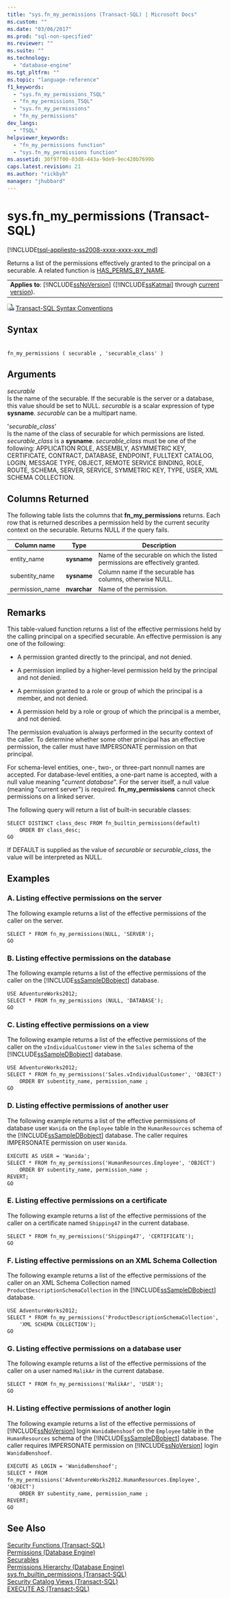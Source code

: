```yaml
---
title: "sys.fn_my_permissions (Transact-SQL) | Microsoft Docs"
ms.custom: ""
ms.date: "03/06/2017"
ms.prod: "sql-non-specified"
ms.reviewer: ""
ms.suite: ""
ms.technology: 
  - "database-engine"
ms.tgt_pltfrm: ""
ms.topic: "language-reference"
f1_keywords: 
  - "sys.fn_my_permissions_TSQL"
  - "fn_my_permissions_TSQL"
  - "sys.fn_my_permissions"
  - "fn_my_permissions"
dev_langs: 
  - "TSQL"
helpviewer_keywords: 
  - "fn_my_permissions function"
  - "sys.fn_my_permissions function"
ms.assetid: 30f97f00-03d8-443a-9de9-9ec420b7699b
caps.latest.revision: 21
ms.author: "rickbyh"
manager: "jhubbard"
---
```

# sys.fn_my_permissions (Transact-SQL)
[!INCLUDE[tsql-appliesto-ss2008-xxxx-xxxx-xxx_md](../../../a9retired/includes/tsql-appliesto-ss2008-xxxx-xxxx-xxx-md.md)]

  Returns a list of the permissions effectively granted to the principal on a securable. A related function is [HAS_PERMS_BY_NAME](../../../t-sql/functions/has-perms-by-name-transact-sql.md).  
  
||  
|-|  
|**Applies to**: [!INCLUDE[ssNoVersion](../../../a9notintoc/includes/ssnoversion-md.md)] ([!INCLUDE[ssKatmai](../../../a9notintoc/includes/sskatmai-md.md)] through [current version](http://go.microsoft.com/fwlink/p/?LinkId=299658)).|  
  
 ![Topic link icon](../../../a9notintoc/media/topic-link.gif "Topic link icon") [Transact-SQL Syntax Conventions](../../../t-sql/language-elements/transact-sql-syntax-conventions-transact-sql.md)  
  
## Syntax  
  
```  
  
fn_my_permissions ( securable , 'securable_class' )  
```  
  
## Arguments  
 *securable*  
 Is the name of the securable. If the securable is the server or a database, this value should be set to NULL. *securable* is a scalar expression of type **sysname**. *securable* can be a multipart name.  
  
 '*securable_class*'  
 Is the name of the class of securable for which permissions are listed. *securable_class* is a **sysname**. *securable_class* must be one of the following: APPLICATION ROLE, ASSEMBLY, ASYMMETRIC KEY, CERTIFICATE, CONTRACT, DATABASE, ENDPOINT, FULLTEXT CATALOG, LOGIN, MESSAGE TYPE, OBJECT, REMOTE SERVICE BINDING, ROLE, ROUTE, SCHEMA, SERVER, SERVICE, SYMMETRIC KEY, TYPE, USER, XML SCHEMA COLLECTION.  
  
## Columns Returned  
 The following table lists the columns that **fn_my_permissions** returns. Each row that is returned describes a permission held by the current security context on the securable. Returns NULL if the query fails.  
  
|Column name|Type|Description|  
|-----------------|----------|-----------------|  
|entity_name|**sysname**|Name of the securable on which the listed permissions are effectively granted.|  
|subentity_name|**sysname**|Column name if the securable has columns, otherwise NULL.|  
|permission_name|**nvarchar**|Name of the permission.|  
  
## Remarks  
 This table-valued function returns a list of the effective permissions held by the calling principal on a specified securable. An effective permission is any one of the following:  
  
-   A permission granted directly to the principal, and not denied.  
  
-   A permission implied by a higher-level permission held by the principal and not denied.  
  
-   A permission granted to a role or group of which the principal is a member, and not denied.  
  
-   A permission held by a role or group of which the principal is a member, and not denied.  
  
 The permission evaluation is always performed in the security context of the caller. To determine whether some other principal has an effective permission, the caller must have IMPERSONATE permission on that principal.  
  
 For schema-level entities, one-, two-, or three-part nonnull names are accepted. For database-level entities, a one-part name is accepted, with a null value meaning "*current database*". For the server itself, a null value (meaning "current server") is required. **fn_my_permissions** cannot check permissions on a linked server.  
  
 The following query will return a list of built-in securable classes:  
  
```  
SELECT DISTINCT class_desc FROM fn_builtin_permissions(default)  
    ORDER BY class_desc;  
GO  
```  
  
 If DEFAULT is supplied as the value of *securable* or *securable_class*, the value will be interpreted as NULL.  
  
## Examples  
  
### A. Listing effective permissions on the server  
 The following example returns a list of the effective permissions of the caller on the server.  
  
```  
SELECT * FROM fn_my_permissions(NULL, 'SERVER');  
GO  
```  
  
### B. Listing effective permissions on the database  
 The following example returns a list of the effective permissions of the caller on the [!INCLUDE[ssSampleDBobject](../../../a9retired/includes/sssampledbobject-md.md)] database.  
  
```  
USE AdventureWorks2012;  
SELECT * FROM fn_my_permissions (NULL, 'DATABASE');  
GO  
```  
  
### C. Listing effective permissions on a view  
 The following example returns a list of the effective permissions of the caller on the `vIndividualCustomer` view in the `Sales` schema of the [!INCLUDE[ssSampleDBobject](../../../a9retired/includes/sssampledbobject-md.md)] database.  
  
```  
USE AdventureWorks2012;  
SELECT * FROM fn_my_permissions('Sales.vIndividualCustomer', 'OBJECT')   
    ORDER BY subentity_name, permission_name ;   
GO   
```  
  
### D. Listing effective permissions of another user  
 The following example returns a list of the effective permissions of database user `Wanida` on the `Employee` table in the `HumanResources` schema of the [!INCLUDE[ssSampleDBobject](../../../a9retired/includes/sssampledbobject-md.md)] database. The caller requires IMPERSONATE permission on user `Wanida`.  
  
```  
EXECUTE AS USER = 'Wanida';  
SELECT * FROM fn_my_permissions('HumanResources.Employee', 'OBJECT')   
    ORDER BY subentity_name, permission_name ;    
REVERT;  
GO  
```  
  
### E. Listing effective permissions on a certificate  
 The following example returns a list of the effective permissions of the caller on a certificate named `Shipping47` in the current database.  
  
```  
SELECT * FROM fn_my_permissions('Shipping47', 'CERTIFICATE');  
GO  
```  
  
### F. Listing effective permissions on an XML Schema Collection  
 The following example returns a list of the effective permissions of the caller on an XML Schema Collection named `ProductDescriptionSchemaCollection` in the [!INCLUDE[ssSampleDBobject](../../../a9retired/includes/sssampledbobject-md.md)] database.  
  
```  
USE AdventureWorks2012;  
SELECT * FROM fn_my_permissions('ProductDescriptionSchemaCollection',  
    'XML SCHEMA COLLECTION');  
GO  
```  
  
### G. Listing effective permissions on a database user  
 The following example returns a list of the effective permissions of the caller on a user named `MalikAr` in the current database.  
  
```  
SELECT * FROM fn_my_permissions('MalikAr', 'USER');  
GO  
```  
  
### H. Listing effective permissions of another login  
 The following example returns a list of the effective permissions of [!INCLUDE[ssNoVersion](../../../a9notintoc/includes/ssnoversion-md.md)] login `WanidaBenshoof` on the `Employee` table in the `HumanResources` schema of the [!INCLUDE[ssSampleDBobject](../../../a9retired/includes/sssampledbobject-md.md)] database. The caller requires IMPERSONATE permission on [!INCLUDE[ssNoVersion](../../../a9notintoc/includes/ssnoversion-md.md)] login `WanidaBenshoof`.  
  
```  
EXECUTE AS LOGIN = 'WanidaBenshoof';  
SELECT * FROM fn_my_permissions('AdventureWorks2012.HumanResources.Employee', 'OBJECT')   
    ORDER BY subentity_name, permission_name ;    
REVERT;  
GO  
```  
  
## See Also  
 [Security Functions &#40;Transact-SQL&#41;](../../../t-sql/functions/security-functions-transact-sql.md)   
 [Permissions &#40;Database Engine&#41;](../../../relational-databases/security/permissions-database-engine.md)   
 [Securables](../../../relational-databases/security/securables.md)   
 [Permissions Hierarchy &#40;Database Engine&#41;](../../../relational-databases/security/permissions-hierarchy-database-engine.md)   
 [sys.fn_builtin_permissions &#40;Transact-SQL&#41;](../../../relational-databases/reference/system-functions/sys.fn-builtin-permissions-transact-sql.md)   
 [Security Catalog Views &#40;Transact-SQL&#41;](../../../relational-databases/reference/system-catalog-views/security-catalog-views-transact-sql.md)   
 [EXECUTE AS &#40;Transact-SQL&#41;](../../../t-sql/statements/execute-as-transact-sql.md)  
  
  